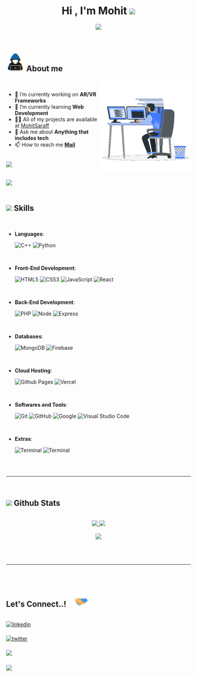 
<h1 align="center"><b>Hi , I'm Mohit </b><img src="https://media.giphy.com/media/hvRJCLFzcasrR4ia7z/giphy.gif" width="35"></h1>

<p align="center">
  <a href="https://github.com/DenverCoder1/readme-typing-svg"><img src="https://readme-typing-svg.herokuapp.com?font=Time+New+Roman&color=cyan&size=25&center=true&vCenter=true&width=600&height=100&lines=A+Computer+Science+Student,;A+Full-Stack+Developer,;Learning+and+Exploring+AR/VR+Frameworks,;Love+to+learn+new+stuffs..<3"></a>
</p>


<br>



	
## <picture><img src = "https://github.com/MohitSaraff/MohitSaraff/raw/main/about_me.gif" width = 50px></picture> **About me**

<picture> <img align="right" src="https://github.com/MohitSaraff/MohitSaraff/raw/main/Right_Side.gif" width = 250px></picture>

<br>

- 🔭 I’m currently working on **AR/VR Frameworks**
- 🌱 I’m currently learning **Web Development**
- 👨‍💻 All of my projects are available at [MohitSaraff](https://github.com/MohitSaraff)
- 💬 Ask me about **Anything that includes tech**
- 📫 How to reach me [**Mail**](mailto:saraffmohit@gmail.com)
<br>
<img src="https://komarev.com/ghpvc/?username=MohitSaraff&style=for-the-badge&color=blue" />
<br><br>

<img src="https://user-images.githubusercontent.com/73097560/115834477-dbab4500-a447-11eb-908a-139a6edaec5c.gif"><br><br>

## <img src="https://media2.giphy.com/media/QssGEmpkyEOhBCb7e1/giphy.gif?cid=ecf05e47a0n3gi1bfqntqmob8g9aid1oyj2wr3ds3mg700bl&rid=giphy.gif" width ="25"><b> Skills</b>
<br>

<p align="center">

- **Languages**:
    
    ![C++](https://img.shields.io/badge/C++%20-%2300599C.svg?style=for-the-badge&logo=c%2B%2B&logoColor=white)
    ![Python](https://img.shields.io/badge/Java%20-%23e76e00.svg?style=for-the-badge&logo=java&logoColor=white)

<br>   
    
- **Front-End Development**:

   ![HTML5](https://img.shields.io/badge/HTML5%20-%23E34F26.svg?style=for-the-badge&logo=html5&logoColor=white)
   ![CSS3](https://img.shields.io/badge/CSS%20-%231572B6.svg?style=for-the-badge&logo=css3&logoColor=white)
   ![JavaScript](https://img.shields.io/badge/JavaScript%20-%23F7DF1E.svg?style=for-the-badge&logo=javascript&logoColor=black)
   ![React](https://img.shields.io/badge/React%20-%2300dcff.svg?style=for-the-badge&logo=react&logoColor=black)

<br>
    
- **Back-End Development**:

   ![PHP](https://img.shields.io/badge/PHP%20-%234e5b93.svg?style=for-the-badge&logo=php&logoColor=white)
   ![Node](https://img.shields.io/badge/Node%20-%238fc53f.svg?style=for-the-badge&logo=node.js&logoColor=white)
   ![Express](https://img.shields.io/badge/Express%20-%23494949.svg?style=for-the-badge&logo=express&logoColor=white)

<br>
    
- **Databases**:

   ![MongoDB](https://img.shields.io/badge/Mongo%20DB-%2309934e.svg?style=for-the-badge&logo=mongodb&logoColor=white)
   ![Firebase](https://img.shields.io/badge/Firebase-%23fea713.svg?style=for-the-badge&logo=firebase&logoColor=white)

<br>

- **Cloud Hosting**:

    ![Github Pages](https://img.shields.io/badge/GitHub%20Pages-%23327FC7.svg?style=for-the-badge&logo=github&logoColor=white)
    ![Vercel](https://img.shields.io/badge/Vercel-%23000000.svg?style=for-the-badge&logo=vercel&logoColor=white)
    
<br>

- **Softwares and Tools**:

    ![Git](https://img.shields.io/badge/git-%23F05033.svg?style=for-the-badge&logo=git&logoColor=white)
    ![GitHub](https://img.shields.io/badge/github-%23121011.svg?style=for-the-badge&logo=github&logoColor=white)
    ![Google](https://img.shields.io/badge/google-%234285F4.svg?style=for-the-badge&logo=google&logoColor=white)
    ![Visual Studio Code](https://img.shields.io/badge/Visual%20Studio%20Code-0078d7.svg?style=for-the-badge&logo=visual-studio-code&logoColor=white) 

<br>

- **Extras**:

    ![Terminal](https://img.shields.io/badge/Google%20Cloud-%23ea4335?style=for-the-badge&logo=google%20cloud&logoColor=white)
    ![Terminal](https://img.shields.io/badge/Terminal-%23000000?style=for-the-badge&logo=windows%20terminal&logoColor=white)   


</p>

<br>
<br>

-----

<br>


## <img src="https://media.giphy.com/media/iY8CRBdQXODJSCERIr/giphy.gif" width="35"><b> Github Stats </b>
<br>

<div align="center">

<a href="https://github.com/MohitSaraff/">
  <img src="http://github-profile-summary-cards.vercel.app/api/cards/stats?username=MohitSaraff&theme=github_dark"/>
  <img src="http://github-profile-summary-cards.vercel.app/api/cards/repos-per-language?username=MohitSaraff&theme=github_dark"/>
</a>
<br>
<br>
<a href="https://github.com/MohitSaraff/">
<img src="https://github-profile-summary-cards.vercel.app/api/cards/profile-details?username=MohitSaraff&theme=github_dark"/>
</a>
</div>

<br>
<br>
<br>

-----

<br>
<br>

## <b> Let's Connect..!</b><img src="https://github.com/MohitSaraff/MohitSaraff/raw/main/handshake.gif" width ="80">
<br>
<div align='left'>


<a href="https://linkedin.com/in/mohit-kr-saraf" target="_blank">
<img src="https://img.shields.io/badge/linkedin-%2300acee.svg?color=405DE6&style=for-the-badge&logo=linkedin&logoColor=white" alt=linkedin style="margin-bottom: 5px;"/>
</a>
<br>
<br>
<a href="https://twitter.com/saraffmohit" target="_blank">
<img src="https://img.shields.io/badge/twitter-%2300acee.svg?color=1DA1F2&style=for-the-badge&logo=twitter&logoColor=white" alt=twitter style="margin-bottom: 5px;"/>
</a>
<br>
<br>
<a href="mailto:saraffmohit@gmail.com" target="_blank">
<img src="https://img.shields.io/badge/gmail-%23EA4335.svg?style=for-the-badge&logo=gmail&logoColor=white" t=mail style="margin-bottom: 5px;" />
</a>

</div>

<br>
<img src="https://user-images.githubusercontent.com/73097560/115834477-dbab4500-a447-11eb-908a-139a6edaec5c.gif">
<br>
